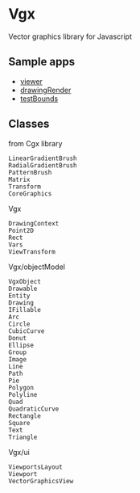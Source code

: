 # Vgx
Vector graphics library for Javascript

## Sample apps
- [viewer](Vgx/sampleApps/viewer/index.html)  
- [drawingRender](Vgx/sampleApps/drawingRender/index.html)  
- [testBounds](Vgx/sampleApps/testBounds/index.html)  


## Classes

from Cgx library  

    LinearGradientBrush  
    RadialGradientBrush  
    PatternBrush  
    Matrix  
    Transform  
    CoreGraphics  

Vgx  

    DrawingContext  
    Point2D  
    Rect  
    Vars  
    ViewTransform  

Vgx/objectModel 
 
    VgxObject  
    Drawable  
    Entity  
    Drawing  
    IFillable  
    Arc  
    Circle  
    CubicCurve  
    Donut  
    Ellipse  
    Group  
    Image  
    Line  
    Path  
    Pie  
    Polygon  
    Polyline  
    Quad  
    QuadraticCurve  
    Rectangle  
    Square  
    Text  
    Triangle  

Vgx/ui  

    ViewportsLayout  
    Viewport  
    VectorGraphicsView  